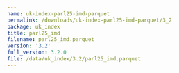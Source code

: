 ```yaml
---
name: uk-index-parl25-imd-parquet
permalink: /downloads/uk-index-parl25-imd-parquet/3_2
package: uk_index
title: parl25_imd
filename: parl25_imd.parquet
version: '3.2'
full_version: 3.2.0
file: /data/uk_index/3.2/parl25_imd.parquet
---
```

